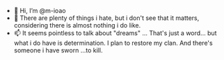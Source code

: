 - 👋 Hi, I’m @m-ioao
- 👀 There are plenty of things i hate, but i don't see that it matters, considering there is almost nothing i do like.
- 📫 It seems pointless to talk about "dreams" ... That's just a word... but what i do have is determination.
I plan to restore my clan. And there's someone i have sworn ...to kill.


